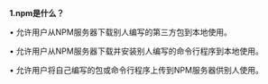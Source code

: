 **1.npm是什么？**

• 允许用户从NPM服务器下载别人编写的第三方包到本地使用。

• 允许用户从NPM服务器下载并安装别人编写的命令行程序到本地使用。

• 允许用户将自己编写的包或命令行程序上传到NPM服务器供别人使用。

